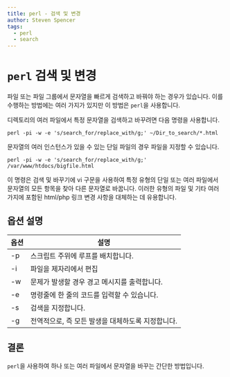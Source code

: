 ```yaml
---
title: perl - 검색 및 변경
author: Steven Spencer
tags:
  - perl
  - search
---
```


# `perl` 검색 및 변경

파일 또는 파일 그룹에서 문자열을 빠르게 검색하고 바꿔야 하는 경우가 있습니다. 이를 수행하는 방법에는 여러 가지가 있지만 이 방법은 `perl`을 사용합니다.

디렉토리의 여러 파일에서 특정 문자열을 검색하고 바꾸려면 다음 명령을 사용합니다.

```
perl -pi -w -e 's/search_for/replace_with/g;' ~/Dir_to_search/*.html
```

문자열의 여러 인스턴스가 있을 수 있는 단일 파일의 경우 파일을 지정할 수 있습니다.

```
perl -pi -w -e 's/search_for/replace_with/g;' /var/www/htdocs/bigfile.html
```

이 명령은 검색 및 바꾸기에 vi 구문을 사용하여 특정 유형의 단일 또는 여러 파일에서 문자열의 모든 항목을 찾아 다른 문자열로 바꿉니다. 이러한 유형의 파일 및 기타 여러 가지에 포함된 html/php 링크 변경 사항을 대체하는 데 유용합니다.

## 옵션 설명

| 옵션 | 설명                           |
| -- | ---------------------------- |
| -p | 스크립트 주위에 루프를 배치합니다.          |
| -i | 파일을 제자리에서 편집                 |
| -w | 문제가 발생할 경우 경고 메시지를 출력합니다.    |
| -e | 명령줄에 한 줄의 코드를 입력할 수 있습니다.    |
| -s | 검색을 지정합니다.                   |
| -g | 전역적으로, 즉 모든 발생을 대체하도록 지정합니다. |

## 결론

`perl`을 사용하여 하나 또는 여러 파일에서 문자열을 바꾸는 간단한 방법입니다.
